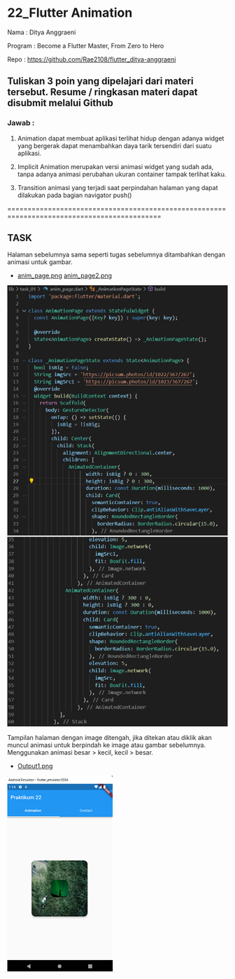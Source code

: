 # 22_Flutter Animation

Nama : Ditya Anggraeni

Program : Become a Flutter Master, From Zero to Hero

Repo : https://github.com/Rae2108/flutter_ditya-anggraeni

## Tuliskan 3 poin yang dipelajari dari materi tersebut. Resume / ringkasan materi dapat disubmit melalui Github

### Jawab : 

1. Animation dapat membuat aplikasi terlihat hidup dengan adanya widget yang bergerak dapat menambahkan daya tarik tersendiri dari suatu aplikasi. 

2. Implicit Animation merupakan versi animasi widget yang sudah ada, tanpa adanya animasi perubahan ukuran container tampak terlihat kaku.

3. Transition animasi yang terjadi saat perpindahan halaman yang dapat dilakukan pada bagian navigator push()

============================================================================================

## TASK

Halaman sebelumnya sama seperti tugas sebelumnya ditambahkan dengan animasi untuk gambar.

- [anim_page.png](./Screenshots/anim_page.png) [anim_page2.png](./Screenshots/anim_page2.png)

![anim_page.png](./Screenshots/anim_page.png) ![anim_page2.png](./Screenshots/anim_page2.png)

Tampilan halaman dengan image ditengah, jika ditekan atau diklik akan muncul animasi untuk berpindah ke image atau gambar sebelumnya. Menggunakan animasi besar > kecil, kecil > besar.

- [Output1.png](./Screenshots/Output1.png) 

![Output1.png](./Screenshots/Output1.png)